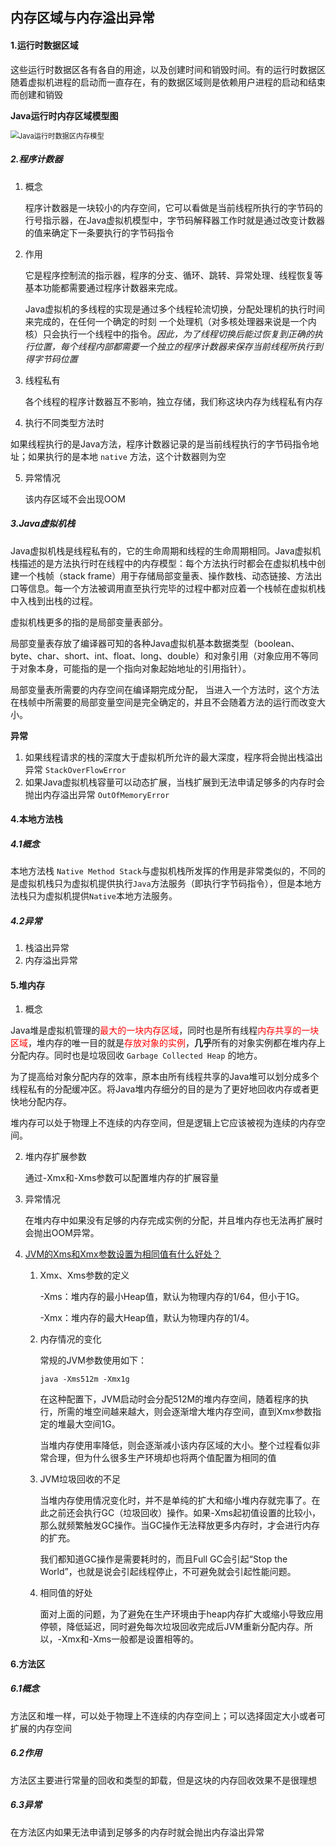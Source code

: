 ## 内存区域与内存溢出异常

#### 1.运行时数据区域

这些运行时数据区各有各自的用途，以及创建时间和销毁时间。有的运行时数据区随着虚拟机进程的启动而一直存在，有的数据区域则是依赖用户进程的启动和结束而创建和销毁

**Java运行时内存区域模型图**

<img src="https://i.loli.net/2020/09/30/L2n415UPcak7EMB.png" alt="Java运行时数据区内存模型" style="zoom:80%;" />

##### 2.程序计数器

1. 概念

   程序计数器是一块较小的内存空间，它可以看做是当前线程所执行的字节码的行号指示器，在Java虚拟机模型中，字节码解释器工作时就是通过改变计数器的值来确定下一条要执行的字节码指令

2. 作用

   它是程序控制流的指示器，程序的分支、循环、跳转、异常处理、线程恢复等基本功能都需要通过程序计数器来完成。

   Java虚拟机的多线程的实现是通过多个线程轮流切换，分配处理机的执行时间来完成的，在任何一个确定的时刻 一个处理机（对多核处理器来说是一个内核）只会执行一个线程中的指令。*因此，为了线程切换后能过恢复到正确的执行位置，每个线程内部都需要一个独立的程序计数器来保存当前线程所执行到得字节码位置*

3. 线程私有

   各个线程的程序计数器互不影响，独立存储，我们称这块内存为线程私有内存

4.  执行不同类型方法时

   如果线程执行的是Java方法，程序计数器记录的是当前线程执行的字节码指令地址；如果执行的是本地 `native` 方法，这个计数器则为空

5. 异常情况

   该内存区域不会出现OOM

##### 3.Java虚拟机栈

Java虚拟机栈是线程私有的，它的生命周期和线程的生命周期相同。Java虚拟机栈描述的是方法执行时在线程中的内存模型：每个方法执行时都会在虚拟机栈中创建一个栈帧（stack frame）用于存储局部变量表、操作数栈、动态链接、方法出口等信息。每一个方法被调用直至执行完毕的过程中都对应着一个栈帧在虚拟机栈中入栈到出栈的过程。

虚拟机栈更多的指的是局部变量表部分。

局部变量表存放了编译器可知的各种Java虚拟机基本数据类型（boolean、byte、char、short、int、float、long、double）和对象引用（对象应用不等同于对象本身，可能指的是一个指向对象起始地址的引用指针）。

局部变量表所需要的内存空间在编译期完成分配， 当进入一个方法时，这个方法在栈帧中所需要的局部变量空间是完全确定的，并且不会随着方法的运行而改变大小。

**异常**

1. 如果线程请求的栈的深度大于虚拟机所允许的最大深度，程序将会抛出栈溢出异常 `StackOverFlowError`
2. 如果Java虚拟机栈容量可以动态扩展，当栈扩展到无法申请足够多的内存时会抛出内存溢出异常 `OutOfMemoryError`

#### 4.本地方法栈

##### 4.1概念

本地方法栈 `Native Method Stack`与虚拟机栈所发挥的作用是非常类似的，不同的是虚拟机栈只为虚拟机提供执行`Java`方法服务（即执行字节码指令），但是本地方法栈只为虚拟机提供`Native`本地方法服务。

##### 4.2异常

1. 栈溢出异常
2. 内存溢出异常

#### 5.堆内存

1.  概念

   Java堆是虚拟机管理的<font color="red">最大的一块内存区域</font>，同时也是所有线程<font color="red">内存共享的一块区域</font>，堆内存的唯一目的就是<font color="red">存放对象的实例</font>，**几乎**所有的对象实例都在堆内存上分配内存。同时也是垃圾回收 `Garbage Collected Heap` 的地方。

   为了提高给对象分配内存的效率，原本由所有线程共享的Java堆可以划分成多个线程私有的分配缓冲区。将Java堆内存细分的目的是为了更好地回收内存或者更快地分配内存。

   堆内存可以处于物理上不连续的内存空间，但是逻辑上它应该被视为连续的内存空间。

2. 堆内存扩展参数

   通过-Xmx和-Xms参数可以配置堆内存的扩展容量

3. 异常情况

   在堆内存中如果没有足够的内存完成实例的分配，并且堆内存也无法再扩展时会抛出OOM异常。

4. [JVM的Xms和Xmx参数设置为相同值有什么好处？](https://cloud.tencent.com/developer/article/1695047)

   1. Xmx、Xms参数的定义

      -Xms：堆内存的最小Heap值，默认为物理内存的1/64，但小于1G。

      -Xmx：堆内存的最大Heap值，默认为物理内存的1/4。

   2. 内存情况的变化

      常规的JVM参数使用如下：

      ```shell
      java -Xms512m -Xmx1g
      ```

      在这种配置下，JVM启动时会分配512M的堆内存空间，随着程序的执行，所需的堆空间越来越大，则会逐渐增大堆内存空间，直到Xmx参数指定的堆最大空间1G。

      当堆内存使用率降低，则会逐渐减小该内存区域的大小。整个过程看似非常合理，但为什么很多生产环境却也将两个值配置为相同的值

   3. JVM垃圾回收的不足

      当堆内存使用情况变化时，并不是单纯的扩大和缩小堆内存就完事了。在此之前还会执行GC（垃圾回收）操作。如果-Xms起初值设置的比较小，那么就频繁触发GC操作。当GC操作无法释放更多内存时，才会进行内存的扩充。

      我们都知道GC操作是需要耗时的，而且Full GC会引起“Stop the World”，也就是说会引起线程停止，不可避免就会引起性能问题。

   4. 相同值的好处

      面对上面的问题，为了避免在生产环境由于heap内存扩大或缩小导致应用停顿，降低延迟，同时避免每次垃圾回收完成后JVM重新分配内存。所以，-Xmx和-Xms一般都是设置相等的。

#### 6.方法区

##### 6.1概念

方法区和堆一样，可以处于物理上不连续的内存空间上；可以选择固定大小或者可扩展的内存空间

##### 6.2作用

方法区主要进行常量的回收和类型的卸载，但是这块的内存回收效果不是很理想

##### 6.3异常

在方法区内如果无法申请到足够多的内存时就会抛出内存溢出异常







#### <font color="red"></font>



